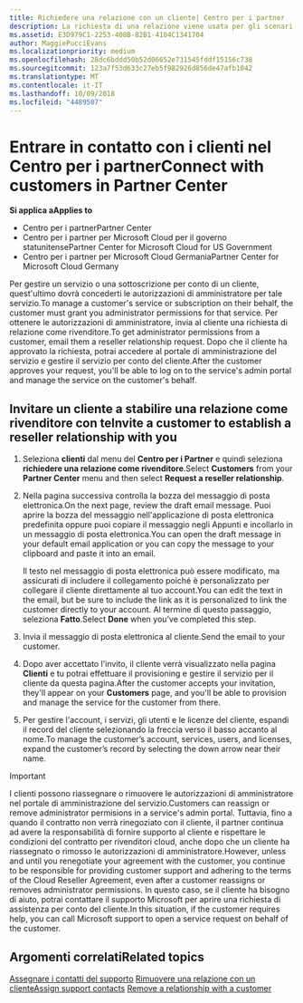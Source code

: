 ```yaml
---
title: Richiedere una relazione con un cliente| Centro per i partner
description: La richiesta di una relazione viene usata per gli scenari multipartner e multicanale. È anche utile se un cliente rimuove i tuoi privilegi di amministratore delegato e devi ripristinarli per effettuare il provisioning o fornire supporto.
ms.assetid: E3D979C1-2253-408B-82B1-4104C1341704
author: MaggiePucciEvans
ms.localizationpriority: medium
ms.openlocfilehash: 28dc6bddd50b52d06652e731545fddf15156c738
ms.sourcegitcommit: 123a7f53d633c27eb5f982926d856de47afb1042
ms.translationtype: MT
ms.contentlocale: it-IT
ms.lasthandoff: 10/09/2018
ms.locfileid: "4489507"
---
```

# <a name="connect-with-customers-in-partner-center"></a><span data-ttu-id="4e046-104">Entrare in contatto con i clienti nel Centro per i partner</span><span class="sxs-lookup"><span data-stu-id="4e046-104">Connect with customers in Partner Center</span></span>

**<span data-ttu-id="4e046-105">Si applica a</span><span class="sxs-lookup"><span data-stu-id="4e046-105">Applies to</span></span>**

-  <span data-ttu-id="4e046-106">Centro per i partner</span><span class="sxs-lookup"><span data-stu-id="4e046-106">Partner Center</span></span>
-  <span data-ttu-id="4e046-107">Centro per i partner per Microsoft Cloud per il governo statunitense</span><span class="sxs-lookup"><span data-stu-id="4e046-107">Partner Center for Microsoft Cloud for US Government</span></span>
-  <span data-ttu-id="4e046-108">Centro per i partner per Microsoft Cloud Germania</span><span class="sxs-lookup"><span data-stu-id="4e046-108">Partner Center for Microsoft Cloud Germany</span></span>

<span data-ttu-id="4e046-109">Per gestire un servizio o una sottoscrizione per conto di un cliente, quest'ultimo dovrà concederti le autorizzazioni di amministratore per tale servizio.</span><span class="sxs-lookup"><span data-stu-id="4e046-109">To manage a customer's service or subscription on their behalf, the customer must grant you administrator permissions for that service.</span></span> <span data-ttu-id="4e046-110">Per ottenere le autorizzazioni di amministratore, invia al cliente una richiesta di relazione come rivenditore.</span><span class="sxs-lookup"><span data-stu-id="4e046-110">To get administrator permissions from a customer, email them a reseller relationship request.</span></span> <span data-ttu-id="4e046-111">Dopo che il cliente ha approvato la richiesta, potrai accedere al portale di amministrazione del servizio e gestire il servizio per conto del cliente.</span><span class="sxs-lookup"><span data-stu-id="4e046-111">After the customer approves your request, you'll be able to log on to the service's admin portal and manage the service on the customer's behalf.</span></span> 

## <a name="invite-a-customer-to-establish-a-reseller-relationship-with-you"></a><span data-ttu-id="4e046-112">Invitare un cliente a stabilire una relazione come rivenditore con te</span><span class="sxs-lookup"><span data-stu-id="4e046-112">Invite a customer to establish a reseller relationship with you</span></span>

1.  <span data-ttu-id="4e046-113">Seleziona **clienti** dal menu del **Centro per i Partner** e quindi seleziona **richiedere una relazione come rivenditore**.</span><span class="sxs-lookup"><span data-stu-id="4e046-113">Select **Customers** from your **Partner Center** menu and then select **Request a reseller relationship**.</span></span>

2.  <span data-ttu-id="4e046-114">Nella pagina successiva controlla la bozza del messaggio di posta elettronica.</span><span class="sxs-lookup"><span data-stu-id="4e046-114">On the next page, review the draft email message.</span></span> <span data-ttu-id="4e046-115">Puoi aprire la bozza del messaggio nell'applicazione di posta elettronica predefinita oppure puoi copiare il messaggio negli Appunti e incollarlo in un messaggio di posta elettronica.</span><span class="sxs-lookup"><span data-stu-id="4e046-115">You can open the draft message in your default email application or you can copy the message to your clipboard and paste it into an email.</span></span> 

    <span data-ttu-id="4e046-116">Il testo nel messaggio di posta elettronica può essere modificato, ma assicurati di includere il collegamento poiché è personalizzato per collegare il cliente direttamente al tuo account.</span><span class="sxs-lookup"><span data-stu-id="4e046-116">You can edit the text in the email, but be sure to include the link as it is personalized to link the customer directly to your account.</span></span> <span data-ttu-id="4e046-117">Al termine di questo passaggio, seleziona **Fatto**.</span><span class="sxs-lookup"><span data-stu-id="4e046-117">Select **Done** when you’ve completed this step.</span></span>

3.  <span data-ttu-id="4e046-118">Invia il messaggio di posta elettronica al cliente.</span><span class="sxs-lookup"><span data-stu-id="4e046-118">Send the email to your customer.</span></span>

4.  <span data-ttu-id="4e046-119">Dopo aver accettato l'invito, il cliente verrà visualizzato nella pagina **Clienti** e tu potrai effettuare il provisioning e gestire il servizio per il cliente da questa pagina.</span><span class="sxs-lookup"><span data-stu-id="4e046-119">After the customer accepts your invitation, they'll appear on your **Customers** page, and you'll be able to provision and manage the service for the customer from there.</span></span>

 
5.  <span data-ttu-id="4e046-120">Per gestire l'account, i servizi, gli utenti e le licenze del cliente, espandi il record del cliente selezionando la freccia verso il basso accanto al nome.</span><span class="sxs-lookup"><span data-stu-id="4e046-120">To manage the customer’s account, services, users, and licenses, expand the customer’s record by selecting the down arrow near their name.</span></span>


> [!IMPORTANT]  
> <span data-ttu-id="4e046-121">I clienti possono riassegnare o rimuovere le autorizzazioni di amministratore nel portale di amministrazione del servizio.</span><span class="sxs-lookup"><span data-stu-id="4e046-121">Customers can reassign or remove administrator permisions in a service's admin portal.</span></span> <span data-ttu-id="4e046-122">Tuttavia, fino a quando il contratto non verrà rinegoziato con il cliente, il partner continua ad avere la responsabilità di fornire supporto al cliente e rispettare le condizioni del contratto per rivenditori cloud, anche dopo che un cliente ha riassegnato o rimosso le autorizzazioni di amministratore.</span><span class="sxs-lookup"><span data-stu-id="4e046-122">However, unless and until you renegotiate your agreement with the customer, you continue to be responsible for providing customer support and adhering to the terms of the Cloud Reseller Agreement, even after a customer reassigns or removes administrator permissions.</span></span> <span data-ttu-id="4e046-123">In questo caso, se il cliente ha bisogno di aiuto, potrai contattare il supporto Microsoft per aprire una richiesta di assistenza per conto del cliente.</span><span class="sxs-lookup"><span data-stu-id="4e046-123">In this situation, if the customer requires help, you can call Microsoft support to open a service request on behalf of the customer.</span></span>

## <a name="related-topics"></a><span data-ttu-id="4e046-124">Argomenti correlati</span><span class="sxs-lookup"><span data-stu-id="4e046-124">Related topics</span></span>

<span data-ttu-id="4e046-125">[Assegnare i contatti del supporto](assign-support-contacts.md)
[Rimuovere una relazione con un cliente](remove-a-relationship.md)</span><span class="sxs-lookup"><span data-stu-id="4e046-125">[Assign support contacts](assign-support-contacts.md)
[Remove a relationship with a customer](remove-a-relationship.md)</span></span>